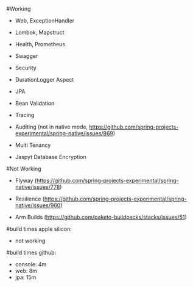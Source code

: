 #Working
- Web, ExceptionHandler
- Lombok, Mapstruct

- Health, Prometheus
- Swagger

- Security

- DurationLogger Aspect

- JPA
- Bean Validation

- Tracing

- Auditing (not in native mode, https://github.com/spring-projects-experimental/spring-native/issues/869)
- Multi Tenancy 
- Jaspyt Database Encryption

#Not Working
- Flyway (https://github.com/spring-projects-experimental/spring-native/issues/778)
- Resilience (https://github.com/spring-projects-experimental/spring-native/issues/960)

- Arm Builds (https://github.com/paketo-buildpacks/stacks/issues/51)

#build times apple silicon:
- not working

#build times github:
- console: 4m
- web: 8m
- jpa: 15m